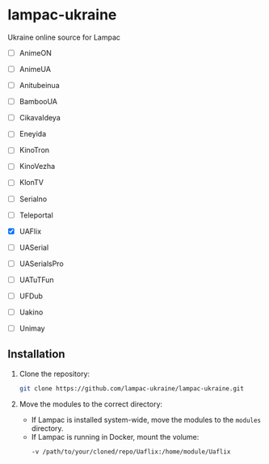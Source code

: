 # lampac-ukraine
Ukraine online source for Lampac


- [ ] AnimeON
- [ ] AnimeUA
- [ ] Anitubeinua
- [ ] BambooUA
- [ ] CikavaIdeya
- [ ] Eneyida
- [ ] KinoTron
- [ ] KinoVezha
- [ ] KlonTV
- [ ] Serialno
- [ ] Teleportal
- [x] UAFlix
- [ ] UASerial
- [ ] UASerialsPro
- [ ] UATuTFun
- [ ] UFDub
- [ ] Uakino
- [ ] Unimay


## Installation

1. Clone the repository:
   ```bash
   git clone https://github.com/lampac-ukraine/lampac-ukraine.git
   ```

2. Move the modules to the correct directory:
   - If Lampac is installed system-wide, move the modules to the `modules` directory.
   - If Lampac is running in Docker, mount the volume:
     ```bash
     -v /path/to/your/cloned/repo/Uaflix:/home/module/Uaflix
     ```
